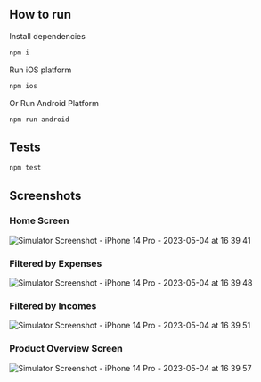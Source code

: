 ## How to run

Install dependencies

```bash
npm i
```

Run iOS platform

```bash
npm ios
```

Or Run Android Platform


```bash
npm run android
```

## Tests

```bash
npm test
```

## Screenshots

### Home Screen
![Simulator Screenshot - iPhone 14 Pro - 2023-05-04 at 16 39 41](https://user-images.githubusercontent.com/16921957/236344761-90091d3d-f03b-4d00-badf-21fe7ac290e3.png)
### Filtered by Expenses
![Simulator Screenshot - iPhone 14 Pro - 2023-05-04 at 16 39 48](https://user-images.githubusercontent.com/16921957/236344771-7aa44f1c-1dbd-43c8-86c2-53cdac468342.png)
### Filtered by Incomes
![Simulator Screenshot - iPhone 14 Pro - 2023-05-04 at 16 39 51](https://user-images.githubusercontent.com/16921957/236344774-bdc60495-1077-4555-8011-34e4e6c8038a.png)
### Product Overview Screen
![Simulator Screenshot - iPhone 14 Pro - 2023-05-04 at 16 39 57](https://user-images.githubusercontent.com/16921957/236344782-d5cd42f9-bbce-4099-96dd-a10f65c92011.png)
